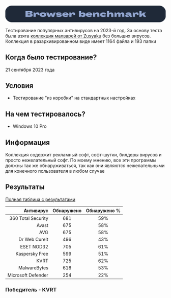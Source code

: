 ![Windows Section](https://github.com/xtcorp/browser-benchmark-results/blob/main/images/BrowserBench.png)

Тестирование популярных антивирусов на 2023-й год. За основу теста была взята [коллекция малварей от Zusyaku](https://github.com/Zusyaku/Malware-Collection-Part-2) без больших вирусов. Коллекция в разархивированном виде имеет 1164 файла и 193 папки

## Когда было тестирование?
21 сентября 2023 года

## Условия
- Тестирование "из коробки" на стандартных настройках

## На чем тестировалось?
- Windows 10 Pro

## Информация
Коллекция содержит рекламный софт, софт-шутки, билдеры вирусов и просто нежелательный софт. По моему мнению, все эти программы должны так же обнаруживаться, так как они являются нежелательными для конечного пользователя в любом случае

## Результаты
[Полная таблица с результатами](https://github.com/xtcorp/antivirus-detection-results/releases/latest)

| Антивирус | Обнаружено | Обнаружено % |
|          ---: |     :---:      |     :---:      |
| 360 Total Security | 681 | 59% |
| Avast | 675 | 58% |
| AVG | 675 | 58% |
| Dr Web CureIt | 496 | 43% |
| ESET NOD32 | 705 | 61% |
| Kaspersky Free | 599 | 51% |
| KVRT | 725 | 62% |
| MalwareBytes | 618 | 53% |
| Microsoft Defender | 254 | 22% |

### Победитель - KVRT